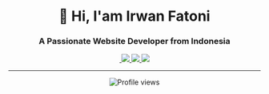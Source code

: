 <h1 align="center">🚀 Hi, I'am Irwan Fatoni</h1>
<h3 align="center">A Passionate Website Developer from Indonesia</h3>

<p align="center">
  <a href="https://instagram.com/s4ted1g0reng">
    <img sr  <a href="https://instagram.com/s4ted1g0reng">
    <img src="https://img.shields.io/badge/Instagram-E4405F?style=for-the-badge&logo=instagram&logoColor=white">
  </a>
  <a href="https://youtube.com/@tonireall">
    <img src="https://img.shields.io/badge/YouTube-FF0000?style=for-the-badge&logo=youtube&logoColor=white">
  </a>
  <a href="mailto:toniakunreall@gmail.com">
    <img src="https://img.shields.io/badge/Gmail-D14836?style=for-the-badge&logo=gmail&logoColor=white">
  </a>
</p>

---

<p align="center">
  <img src="https://komarev.com/ghpvc/?username=irwanfatoni&label=Profile+Views&color=blue&style=flat-square" alt="Profile views" />
</p>

